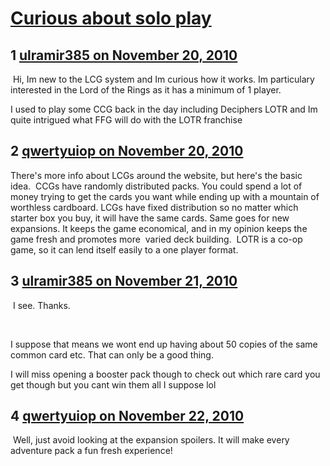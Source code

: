 # [Curious about solo play](https://community.fantasyflightgames.com/topic/38641-curious-about-solo-play/)

## 1 [ulramir385 on November 20, 2010](https://community.fantasyflightgames.com/topic/38641-curious-about-solo-play/?do=findComment&comment=387683)

 Hi, Im new to the LCG system and Im curious how it works. Im particulary interested in the Lord of the Rings as it has a minimum of 1 player.

I used to play some CCG back in the day including Deciphers LOTR and Im quite intrigued what FFG will do with the LOTR franchise

## 2 [qwertyuiop on November 20, 2010](https://community.fantasyflightgames.com/topic/38641-curious-about-solo-play/?do=findComment&comment=387779)

There's more info about LCGs around the website, but here's the basic idea.  CCGs have randomly distributed packs. You could spend a lot of money trying to get the cards you want while ending up with a mountain of worthless cardboard. LCGs have fixed distribution so no matter which starter box you buy, it will have the same cards. Same goes for new expansions. It keeps the game economical, and in my opinion keeps the game fresh and promotes more  varied deck building.  LOTR is a co-op game, so it can lend itself easily to a one player format.

## 3 [ulramir385 on November 21, 2010](https://community.fantasyflightgames.com/topic/38641-curious-about-solo-play/?do=findComment&comment=387830)

 I see. Thanks.

 

I suppose that means we wont end up having about 50 copies of the same common card etc. That can only be a good thing.

I will miss opening a booster pack though to check out which rare card you get though but you cant win them all I suppose lol

## 4 [qwertyuiop on November 22, 2010](https://community.fantasyflightgames.com/topic/38641-curious-about-solo-play/?do=findComment&comment=388587)

 Well, just avoid looking at the expansion spoilers. It will make every adventure pack a fun fresh experience!

